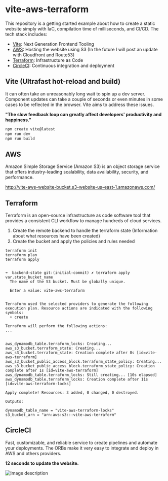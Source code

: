 # vite-aws-terraform

This repository is a getting started example about how to create a static website simply with IaC, compilation time of milliseconds, and CI/CD. The tech stack includes:

- [Vite](https://vitejs.dev/): Next Generation Frontend Tooling 
- [AWS](https://aws.amazon.com/): Hosting the website using S3 (In the future I will post an update with Cloudfront and Route53)
- [Terraform](https://www.terraform.io/): Infrastructure as Code 
- [CircleCI](https://circleci.com/): Continuous integration and deployment


## Vite (Ultrafast hot-reload and build)

It can often take an unreasonably long wait to spin up a dev server. Component updates can take a couple of seconds or even minutes in some cases to be reflected in the browser. Vite aims to address these issues.

**"The slow feedback loop can greatly affect developers' productivity and happiness."**

```javascript
npm create vite@latest
npm run dev
npm run build
```

## AWS
Amazon Simple Storage Service (Amazon S3) is an object storage service that offers industry-leading scalability, data availability, security, and performance. 

http://vite-aws-website-bucket.s3-website-us-east-1.amazonaws.com/

## Terraform

Terraform is an open-source infrastructure as code software tool that provides a consistent CLI workflow to manage hundreds of cloud services. 

1. Create the remote backend to handle the terraform state (Information about what resources have been created)
2. Create the bucket and apply the policies and rules needed
 
```shell
terraform init
terraform plan
terraform apply
```

```shell

➜  backend-state git:(initial-commit) ✗ terraform apply
var.state_bucket_name
  The name of the S3 bucket. Must be globally unique.

  Enter a value: vite-aws-terraform


Terraform used the selected providers to generate the following execution plan. Resource actions are indicated with the following symbols:
  + create

Terraform will perform the following actions:
...


aws_dynamodb_table.terraform_locks: Creating...
aws_s3_bucket.terraform_state: Creating...
aws_s3_bucket.terraform_state: Creation complete after 8s [id=vite-aws-terraform]
aws_s3_bucket_public_access_block.terraform_state_policy: Creating...
aws_s3_bucket_public_access_block.terraform_state_policy: Creation complete after 1s [id=vite-aws-terraform]
aws_dynamodb_table.terraform_locks: Still creating... [10s elapsed]
aws_dynamodb_table.terraform_locks: Creation complete after 11s [id=vite-aws-terraform-locks]

Apply complete! Resources: 3 added, 0 changed, 0 destroyed.

Outputs:

dynamodb_table_name = "vite-aws-terraform-locks"
s3_bucket_arn = "arn:aws:s3:::vite-aws-terraform"
 ```

## CircleCI

Fast, customizable, and reliable service to create pipelines and automate your deployments. The ORBs make it very easy to integrate and deploy in AWS and others providers. 

**12 seconds to update the website.**

![Image description](https://dev-to-uploads.s3.amazonaws.com/uploads/articles/tl64lm7496fuvgs1qriu.png)
 


 
 